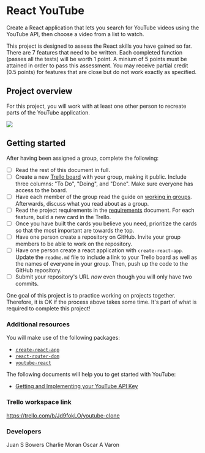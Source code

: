 # React YouTube

Create a React application that lets you search for YouTube videos using the YouTube API, then choose a video from a list to watch.

This project is designed to assess the React skills you have gained so far.
There are 7 features that need to be written. Each completed function (passes all the tests) will be worth 1 point.
A minium of 5 points must be attained in order to pass this assessment.
You may receive partial credit (0.5 points) for features that are close but do not work exactly as specified.

## Project overview

For this project, you will work with at least one other person to recreate parts of the YouTube application.

![](./assets/home-2.png)

## Getting started

After having been assigned a group, complete the following:

- [ ] Read the rest of this document in full.
- [ ] Create a new [Trello board](https://trello.com/) with your group, making it public. Include three columns: "To Do", "Doing", and "Done". Make sure everyone has access to the board.
- [ ] Have each member of the group read the guide on [working in groups](./docs/working-in-groups.md). Afterwards, discuss what you read about as a group.
- [ ] Read the project requirements in the [requirements](./docs/requirements.md) document. For each feature, build a new card in the Trello.
- [ ] Once you have built the cards you believe you need, prioritize the cards so that the most important are towards the top.
- [ ] Have one person create a repository on GitHub. Invite your group members to be able to work on the repository.
- [ ] Have one person create a react application with `create-react-app`. Update the `readme.md` file to include a link to your Trello board as well as the names of everyone in your group. Then, push up the code to the GitHub repository.
- [ ] Submit your repository's URL _now_ even though you will only have two commits.

One goal of this project is to practice working on projects together. Therefore, it is OK if the process above takes some time. It's part of what is required to complete this project!

### Additional resources

You will make use of the following packages:

- [`create-react-app`](https://www.npmjs.com/package/create-react-app)
- [`react-router-dom`](https://www.npmjs.com/package/react-router-dom)
- [`youtube-react`](https://www.npmjs.com/package/youtube-react)

The following documents will help you to get started with YouTube:

- [Getting and Implementing your YouTube API Key](./docs/youtube-api-key.md)

### Trello workspace link

https://trello.com/b/Jd9fokLO/youtube-clone

### Developers

Juan S Bowers
Charlie Moran
Oscar A Varon
